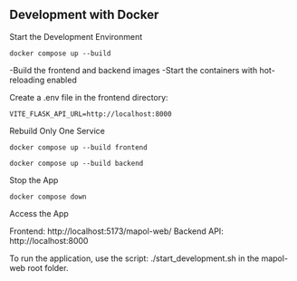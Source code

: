 ## Development with Docker

Start the Development Environment

`docker compose up --build`

-Build the frontend and backend images
-Start the containers with hot-reloading enabled

Create a .env file in the frontend directory:

`VITE_FLASK_API_URL=http://localhost:8000`

Rebuild Only One Service

`docker compose up --build frontend`

`docker compose up --build backend`

Stop the App

`docker compose down`

Access the App

Frontend: http://localhost:5173/mapol-web/
Backend API: http://localhost:8000


To run the application, use the script: ./start_development.sh in the 
mapol-web root folder. 